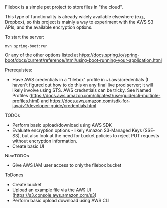 Filebox is a simple pet project to store files in "the cloud".

This type of functionality is already widely available elsewhere (e.g., Dropbox), so this project is mainly a way to experiment with the AWS S3 APIs, and the available encryption options.

To start the server:

    mvn spring-boot:run

Or any of the other options listed at https://docs.spring.io/spring-boot/docs/current/reference/html/using-boot-running-your-application.html

Prerequistes:
* Have AWS credentials in a "filebox" profile in ~/.aws/credentials (I haven't figured out how to do this on any final live prod server; it will likely involve using STS. AWS credentials can be tricky. See Named Profiles (https://docs.aws.amazon.com/cli/latest/userguide/cli-multiple-profiles.html) and https://docs.aws.amazon.com/sdk-for-java/v1/developer-guide/credentials.html


TODOs
* Perform basic upload/download using AWS SDK
* Evaluate encryption options - likely Amazon S3-Managed Keys (SSE-S3), but also look at the need for bucket policies to reject PUT requests without encryption information.
* Create basic UI

NiceTODOs
* Give AWS IAM user access to only the filebox bucket

ToDones
* Create bucket
* Upload an example file via the AWS UI (https://s3.console.aws.amazon.com/s3)
* Perform basic upload download using AWS CLI
